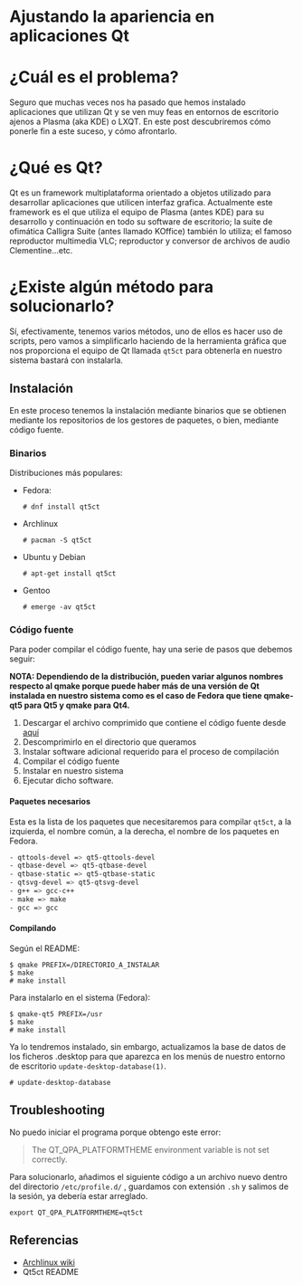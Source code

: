 # Ajustando la apariencia en aplicaciones Qt

# ¿Cuál es el problema?

Seguro que muchas veces nos ha pasado que hemos instalado aplicaciones que utilizan Qt y se ven muy feas en entornos de escritorio ajenos a Plasma (aka KDE) o LXQT. En este post descubriremos cómo ponerle fin a este suceso, y cómo afrontarlo.

# ¿Qué es Qt?
Qt es un framework multiplataforma orientado a objetos utilizado para desarrollar aplicaciones que utilicen interfaz grafica. Actualmente este framework es el que utiliza el equipo de Plasma (antes KDE) para su desarrollo y continuación en todo su software de escritorio; la suite de ofimática Calligra Suite (antes llamado KOffice) también lo utiliza; el famoso reproductor multimedia VLC; reproductor y conversor de archivos de audio Clementine...etc.

# ¿Existe algún método para solucionarlo?

Sí, efectivamente, tenemos varios métodos, uno de ellos es hacer uso de scripts, pero vamos a simplificarlo haciendo de la herramienta gráfica que nos proporciona el equipo de Qt llamada `qt5ct` para obtenerla en nuestro sistema bastará con instalarla.

## Instalación

En este proceso tenemos la instalación mediante binarios que se obtienen mediante los repositorios de los gestores de paquetes, o bien, mediante código fuente.

### Binarios

Distribuciones más populares:

- Fedora:

  `# dnf install qt5ct`

- Archlinux

  `# pacman -S qt5ct`

- Ubuntu y Debian

  `# apt-get install qt5ct`

- Gentoo

  `# emerge -av qt5ct`

### Código fuente

Para poder compilar el código fuente, hay una serie de pasos que debemos seguir:

__NOTA: Dependiendo de la distribución, pueden variar algunos nombres respecto al qmake porque puede haber más de una versión de Qt instalada en nuestro sistema como es el caso de Fedora que tiene qmake-qt5 para Qt5 y qmake para Qt4.__

1. Descargar el archivo comprimido que contiene el código fuente desde [aquí](https://sourceforge.net/projects/qt5ct/files/latest/download?target=_blank)
2. Descomprimirlo en el directorio que queramos
3. Instalar software adicional requerido para el proceso de compilación
4. Compilar el código fuente
5. Instalar en nuestro sistema
6. Ejecutar dicho software.

#### Paquetes necesarios

Esta es la lista de los paquetes que necesitaremos para compilar `qt5ct`, a la izquierda, el nombre común, a la derecha, el nombre de los paquetes en Fedora.

```bash
- qttools-devel => qt5-qttools-devel
- qtbase-devel => qt5-qtbase-devel
- qtbase-static => qt5-qtbase-static
- qtsvg-devel => qt5-qtsvg-devel
- g++ => gcc-c++
- make => make
- gcc => gcc
```

#### Compilando

Según el README:

```
$ qmake PREFIX=/DIRECTORIO_A_INSTALAR
$ make
# make install
```

Para instalarlo en el sistema (Fedora):

```
$ qmake-qt5 PREFIX=/usr
$ make
# make install
```

Ya lo tendremos instalado, sin embargo, actualizamos la base de datos de los ficheros .desktop para que aparezca en los menús de nuestro entorno de escritorio `update-desktop-database(1)`.

```
# update-desktop-database
```

## Troubleshooting

No puedo iniciar el programa porque obtengo este error:

> The QT_QPA_PLATFORMTHEME environment variable is not set correctly.

Para solucionarlo, añadimos el siguiente código a un archivo nuevo dentro del directorio `/etc/profile.d/` , guardamos con extensión `.sh` y salimos de la sesión, ya debería estar arreglado.

```
export QT_QPA_PLATFORMTHEME=qt5ct
```

## Referencias

- [Archlinux wiki](https://wiki.archlinux.org/index.php/Uniform_look_for_Qt_and_GTK_applications?target=_blank)
- Qt5ct README